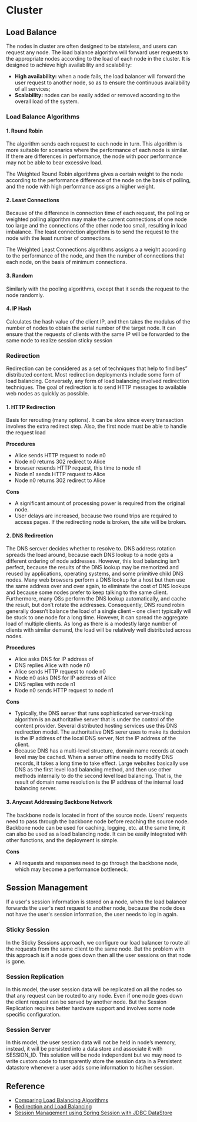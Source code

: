 # Cluster

## Load Balance

The nodes in cluster are often designed  to be stateless, and users can request any node. The load balance algorithm will forward user requests to the appropriate nodes according to the load of each node in the cluster. It is designed to achieve high availability and scalability:
- **High availability:** when a node fails, the load balancer will forward the user request to another node, so as to ensure the continuous availability of all services;
- **Scalability:** nodes can be easily added or removed according to the overall load of the system.

### Load Balance Algorithms

#### 1. Round Robin
The algorithm sends each request to each node in turn. This algorithm is more suitable for scenarios where the performance of each node is similar. If there are differences in performance, the node with poor performance may not be able to bear excessive load. 

The Weighted Round Robin algorithms gives a certain weight to the node according to the performance difference of the node on the basis of polling, and the node with high performance assigns a higher weight.

#### 2. Least Connections
Because of the difference in connection time of each request, the polling or weighted polling algorithm may make the current connections of one node too large and the connections of the other node too small, resulting in load imbalance. The least connection algorithm is to send the request to the node with the least number of connections. 

The Weighted Least Connections algorithms assigns a a weight according to the performance of the node, and then the number of connections that each node, on the basis of minimum connections.

#### 3. Random
Similarly with the pooling algorithms, except that it sends the request to the node randomly. 

#### 4. IP Hash
Calculates the hash value of the client IP, and then takes the modulus of the number of nodes to obtain the serial number of the target node. It can ensure that the requests of clients with the same IP will be forwarded to the same node to realize session sticky session

### Redirection
Redirection can be considered as a set of techniques that help to find bes” distributed content. Most redirection deployments include some form of load balancing. Conversely, any form of load balancing involved redirection techniques. The goal of redirection is to send HTTP messages to available web nodes as quickly as possible. 

#### 1. HTTP Redirection
Basis for rerouting (many options). It can be slow since every transaction involves the extra redirect step. Also, the first node must be able to handle the request load

**Procedures**
- Alice sends HTTP request to node n0
- Node n0 returns 302 redirect to Alice
- browser resends HTTP request, this time to node n1
- Node n1 sends HTTP request to Alice
- Node n0 returns 302 redirect to Alice

**Cons**
- A significant amount of processing power is required from the original node. 
- User delays are increased, because two round trips are required to access pages. If the redirecting node is broken, the site will be broken.

#### 2. DNS Redirection
The DNS sercver decides whether to resolve to. DNS address rotation spreads the load around, because each DNS lookup to a node gets a different ordering of node addresses. However, this load balancing isn’t perfect, because the results of the DNS lookup may be memorized and reused by applications, operating systems, and some primitive child DNS nodes. Many web browsers perform a DNS lookup for a host but then use the same address over and over again, to eliminate the cost of DNS lookups and because some nodes prefer to keep talking to the same client. Furthermore, many OSs perform the DNS lookup automatically, and cache the result, but don’t rotate the addresses. Consequently, DNS round robin generally doesn’t balance the load of a single client – one client typically will be stuck to one node for a long time. However, it can spread the aggregate load of multiple clients. As long as there is a modestly large number of clients with similar demand, the load will be relatively well distributed across nodes.

**Procedures**
- Alice asks DNS for IP address of 
- DNS replies Alice with node n0
- Alice sends HTTP request to node n0
- Node n0 asks DNS for IP address of Alice 
- DNS replies with node n1
- Node n0 sends HTTP request to node n1

**Cons**
- Typically, the DNS server that runs sophisticated server-tracking algorithm is an authoritative server that is under the control of the content provider. Several distributed hosting services use this DNS redirection model. The authoritative DNS serer uses to make its decision is the IP address of the local DNS server, Not the IP address of the client.
- Because DNS has a multi-level structure, domain name records at each level may be cached. When a server offline needs to modify DNS records, it takes a long time to take effect. Large websites basically use DNS as the first level load balancing method, and then use other methods internally to do the second level load balancing. That is, the result of domain name resolution is the IP address of the internal load balancing server.


#### 3. Anycast Addressing Backbone Network

The backbone node is located in front of the source node. Users' requests need to pass through the backbone node before reaching the source node. Backbone node can be used for caching, logging, etc. at the same time, it can also be used as a load balancing node. It can be easily integrated with other functions, and the deployment is simple.

**Cons**
- All requests and responses need to go through the backbone node, which may become a performance bottleneck.

## Session Management
If a user's session information is stored on a node, when the load balancer forwards the user's next request to another node, because the node does not have the user's session information, the user needs to log in again. 

### Sticky Session
In the Sticky Sessions approach, we configure our load balancer to route all the requests from the same client to the same node. But the problem with this approach is if a node goes down then all the user sessions on that node is gone.

### Session Replication
In this model, the user session data will be replicated on all the nodes so that any request can be routed to any node. Even if one node goes down the client request can be served by another node. But the Session Replication requires better hardware support and involves some node specific configuration.

### Session Server
In this model, the user session data will not be held in node’s memory, instead, it will be persisted into a data store and associate it with SESSION_ID. This solution will be node independent but we may need to write custom code to transparently store the session data in a Persistent datastore whenever a user adds some information to his/her session.

## Reference
- [Comparing Load Balancing Algorithms](http://www.jscape.com/blog/load-balancing-algorithms)
- [Redirection and Load Balancing](http://slideplayer.com/slide/6599069/#)
- [Session Management using Spring Session with JDBC DataStore](https://sivalabs.in/2018/02/session-management-using-spring-session-jdbc-datastore/)

